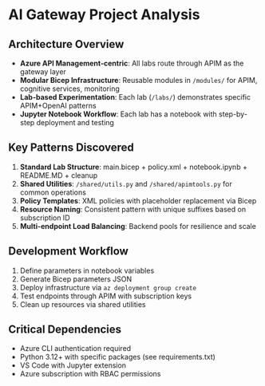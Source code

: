 # AI Gateway Project Analysis

## Architecture Overview
- **Azure API Management-centric**: All labs route through APIM as the gateway layer
- **Modular Bicep Infrastructure**: Reusable modules in `/modules/` for APIM, cognitive services, monitoring
- **Lab-based Experimentation**: Each lab (`/labs/`) demonstrates specific APIM+OpenAI patterns
- **Jupyter Notebook Workflow**: Each lab has a notebook with step-by-step deployment and testing

## Key Patterns Discovered
1. **Standard Lab Structure**: main.bicep + policy.xml + notebook.ipynb + README.MD + cleanup
2. **Shared Utilities**: `/shared/utils.py` and `/shared/apimtools.py` for common operations
3. **Policy Templates**: XML policies with placeholder replacement via Bicep
4. **Resource Naming**: Consistent pattern with unique suffixes based on subscription ID
5. **Multi-endpoint Load Balancing**: Backend pools for resilience and scale

## Development Workflow
1. Define parameters in notebook variables
2. Generate Bicep parameters JSON
3. Deploy infrastructure via `az deployment group create`
4. Test endpoints through APIM with subscription keys
5. Clean up resources via shared utilities

## Critical Dependencies
- Azure CLI authentication required
- Python 3.12+ with specific packages (see requirements.txt)
- VS Code with Jupyter extension
- Azure subscription with RBAC permissions
